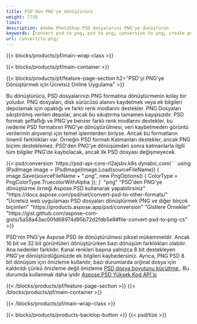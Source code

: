 ```yaml
---
title: PSD'den PNG'ye dönüştürücü
weight: 7730
limit: 
description: Adobe PhotoShop PSD dosyalarını PNG'ye dönüştürün
keywords: [convert psd to png, psd to png, conversion to png, create png from psd, print psd as png]
url: convert/to-png/
---
```


{{< blocks/products/pf/main-wrap-class >}}

{{< blocks/products/pf/main-container >}}

{{< blocks/products/pf/feature-page-section h2="PSD'yi PNG'ye Dönüştürmek için Ücretsiz Online Uygulama" >}}
<p>Bu dönüştürücü, PSD dosyalarınızı PNG formatına dönüştürmenin kolay bir yoludur. PNG dosyaları, disk sürücüsü alanını kaydetmek veya ek bilgileri depolamak için opaklığı ve farklı renk modlarını destekler. PNG Dosyaları sıkıştırılmış verileri depolar, ancak bu sıkıştırma tamamen kayıpsızdır. PSD formatı şeffaflığı ve PNG'ye benzer farklı renk modlarını destekler, bu nedenle PSD formatının PNG'ye dönüştürülmesi, veri kaybetmeden görüntü verilerinin alışverişi için temel işlemlerden biriyse. Ancak bu formatların önemli farklılıkları var. Örneğin PSD formatı Katmanları destekler, ancak PNG biçimi desteklemez. PSD'den PNG'ye dönüşümden sonra katmanlarla ilgili tüm bilgiler PNG'de kaybolacak, ancak ilk PSD dosyası değişmeyecek.</p>
{{< psd/conversion `https://psd-api-core-rl2ajsbv.k8s.dynabic.com/` 
`    using (PsdImage image = (PsdImage)Image.Load(sourceFileName))
    {
        image.Save(sourceFileName + ".png",  new PngOptions() {  ColorType = PngColorType.TruecolorWithAlpha });
    }` 
	"png" 
"PSD'den PNG'ye dönüştürme örneği Aspose.PSD kullanarak yapabilirsiniz"  "https://docs.aspose.com/psd/net/convert-psd-to-other-formats/" 
"Ücretsiz web uygulaması PSD dosyaları dönüştürmek PNG ve diğer birçok biçimleri" "https://products.aspose.app/psd/conversion" 
"Gistlere Örnekler" "https://gist.github.com/aspose-com-gists/5a58a43ac00fd68974d95b72d2fdb5e8#file-convert-psd-to-png-cs" >}}
<p>PSD'nin PNG'ye Aspose.PSD ile dönüştürülmesi piksel mükemmeldir. Ancak 16 bit ve 32 bit görüntüleri dönüştürürken bazı dönüşüm farklılıkları olabilir. Ana nedenler farklıdır. Kanal renkleri başına yalnızca 8 bit destekleyen PNG'ye dönüştürdüğünüzde ek bilgileri kaybedersiniz. Ayrıca, PNG PSD 8 bit dönüşüm için önizleme kullanılır, bazı durumlarda orijinal dosya için kaldırıldı çünkü önizleme değil önizleme <a href="/psd/reduce-size">PSD dosya boyutunu küçültme.</a>. Bu durumda kullanmak daha iyidir <a href="/psd">Aspose.PSD Yüksek Kod API'sı</a></p>
{{< /blocks/products/pf/feature-page-section >}}
{{< /blocks/products/pf/main-container >}}


{{< /blocks/products/pf/main-wrap-class >}}

{{< blocks/products/products-backtop-button >}}
{{< psd/tize >}}
